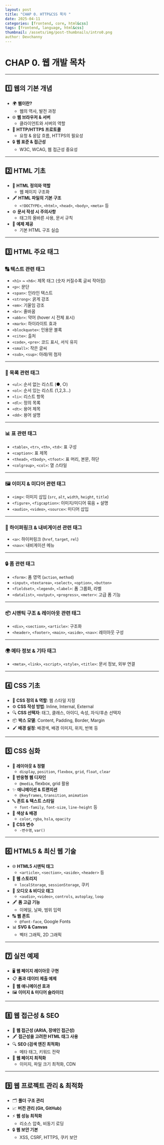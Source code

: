 ```yaml
---
layout: post
title: "CHAP 0. HTTP&CSS 목차 "
date: 2025-04-11
categories: [frontend, core, html&css]
tags: [frontend, language, html&css]
thumbnail: /assets/img/post-thumbnails/intro0.png
author: Devchanny
---
```


# CHAP 0. 웹 개발 목차

---

## **1️⃣ 웹의 기본 개념**

- 🌍 **웹이란?**
    - 웹의 역사, 발전 과정
- 🌐 **웹 브라우저 & 서버**
    - 클라이언트와 서버의 역할
- 💬 **HTTP/HTTPS 프로토콜**
    - 요청 & 응답 흐름, HTTPS의 필요성
- 🔒 **웹 표준 & 접근성**
    - W3C, WCAG, 웹 접근성 중요성

---

## **2️⃣ HTML 기초**

- 📄 **HTML 정의와 역할**
    - 웹 페이지 구조화
- 🖋️ **HTML 파일의 기본 구조**
    - `<!DOCTYPE>`, `<html>`, `<head>`, `<body>`, `<meta>` 등
- ⚙️ **문서 작성 시 주의사항**
    - 태그의 올바른 사용, 문서 규칙
- 📝 **예제 제공**
    - 기본 HTML 구조 실습

---

## **3️⃣ HTML 주요 태그**

### 🔠 텍스트 관련 태그

- `<h1>` ~ `<h6>`: 제목 태그 (숫자 커질수록 글씨 작아짐)
- `<p>`: 문단
- `<span>`: 인라인 텍스트
- `<strong>`: 굵게 강조
- `<em>`: 기울임 강조
- `<br>`: 줄바꿈
- `<abbr>`: 약어 (hover 시 전체 표시)
- `<mark>`: 하이라이트 효과
- `<blockquote>`: 인용문 블록
- `<cite>`: 출처
- `<code>`, `<pre>`: 코드 표시, 서식 유지
- `<small>`: 작은 글씨
- `<sub>`, `<sup>`: 아래/위 첨자

---

### 🔢 목록 관련 태그

- `<ul>`: 순서 없는 리스트 (●, ○)
- `<ol>`: 순서 있는 리스트 (1,2,3…)
- `<li>`: 리스트 항목
- `<dl>`: 정의 목록
- `<dt>`: 용어 제목
- `<dd>`: 용어 설명

---

### 📊 표 관련 태그

- `<table>`, `<tr>`, `<th>`, `<td>`: 표 구성
- `<caption>`: 표 제목
- `<thead>`, `<tbody>`, `<tfoot>`: 표 머리, 본문, 하단
- `<colgroup>`, `<col>`: 열 스타일

---

### 🖼️ 이미지 & 미디어 관련 태그

- `<img>`: 이미지 삽입 (`src`, `alt`, `width`, `height`, `title`)
- `<figure>`, `<figcaption>`: 이미지/미디어 묶음 + 설명
- `<audio>`, `<video>`, `<source>`: 미디어 삽입

---

### 🔗 하이퍼링크 & 내비게이션 관련 태그

- `<a>`: 하이퍼링크 (`href`, `target`, `rel`)
- `<nav>`: 내비게이션 메뉴

---

### 🔒 폼 관련 태그

- `<form>`: 폼 영역 (`action`, `method`)
- `<input>`, `<textarea>`, `<select>`, `<option>`, `<button>`
- `<fieldset>`, `<legend>`, `<label>`: 폼 그룹화, 라벨
- `<datalist>`, `<output>`, `<progress>`, `<meter>`: 고급 폼 기능

---

### 📦 시맨틱 구조 & 레이아웃 관련 태그

- `<div>`, `<section>`, `<article>`: 구조화
- `<header>`, `<footer>`, `<main>`, `<aside>`, `<nav>`: 레이아웃 구성

---

### 🌍 메타 정보 & 기타 태그

- `<meta>`, `<link>`, `<script>`, `<style>`, `<title>`: 문서 정보, 외부 연결

---

## **4️⃣ CSS 기초**

- 🎨 **CSS 정의 & 역할**: 웹 스타일 지정
- ⚙️ **CSS 작성 방법**: Inline, Internal, External
- 🔍 **CSS 선택자**: 태그, 클래스, 아이디, 속성, 자식/후손 선택자
- 📦 **박스 모델**: Content, Padding, Border, Margin
- 🖌️ **배경 설정**: 배경색, 배경 이미지, 위치, 반복 등

---

## **5️⃣ CSS 심화**

- 📐 **레이아웃 & 정렬**
    - `display`, `position`, `flexbox`, `grid`, `float`, `clear`
- 📱 **반응형 웹 디자인**
    - `@media`, flexbox, grid 활용
- ✨ **애니메이션 & 트랜지션**
    - `@keyframes`, `transition`, `animation`
- 🔤 **폰트 & 텍스트 스타일**
    - `font-family`, `font-size`, `line-height` 등
- 🎨 **색상 & 배경**
    - `color`, `rgba`, `hsla`, `opacity`
- 🔧 **CSS 변수**
    - `-변수명`, `var()`

---

## **6️⃣ HTML5 & 최신 웹 기술**

- 🌐 **HTML5 시맨틱 태그**
    - `<article>`, `<section>`, `<aside>`, `<header>` 등
- 📱 **웹 스토리지**
    - `localStorage`, `sessionStorage`, 쿠키
- 🎥 **오디오 & 비디오 태그**
    - `<audio>`, `<video>`, `controls`, `autoplay`, `loop`
- 🖋️ **폼 고급 기능**
    - 이메일, 날짜, 범위 입력
- 🔠 **웹 폰트**
    - `@font-face`, Google Fonts
- 📊 **SVG & Canvas**
    - 벡터 그래픽, 2D 그래픽

---

## **7️⃣ 실전 예제**

- 🖥️ **웹 페이지 레이아웃 구현**
- 📋 **폼과 데이터 제출 예제**
- 🎨 **웹 애니메이션 효과**
- 🖼️ **이미지 & 미디어 슬라이더**

---

## **8️⃣ 웹 접근성 & SEO**

- 🔑 **웹 접근성 (ARIA, 장애인 접근성)**
- 🖋️ **접근성을 고려한 HTML 태그 사용**
- 🔍 **SEO (검색 엔진 최적화)**
    - 메타 태그, 키워드 전략
- 🚀 **웹 페이지 최적화**
    - 이미지, 파일 크기 최적화, CDN

---

## **9️⃣ 웹 프로젝트 관리 & 최적화**

- 🗂️ **폴더 구조 관리**
- 📈 **버전 관리 (Git, GitHub)**
- ⚡ **웹 성능 최적화**
    - 리소스 압축, 비동기 로딩
- 🔒 **웹 보안 기본**
    - XSS, CSRF, HTTPS, 쿠키 보안
